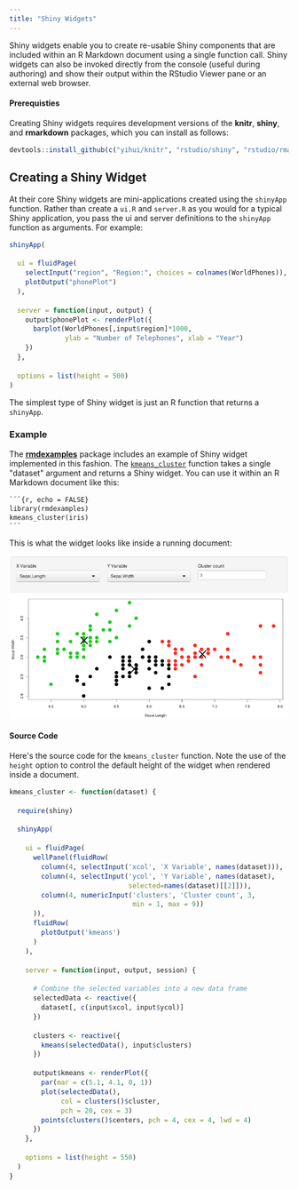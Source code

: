 ```yaml
---
title: "Shiny Widgets"
---
```


Shiny widgets enable you to create re-usable Shiny components that are included within an R Markdown document using a single function call. Shiny widgets can also be invoked directly from the console (useful during authoring) and show their output within the RStudio Viewer pane or an external web browser.

#### Prerequisties

Creating Shiny widgets requires development versions of the **knitr**, **shiny**, and **rmarkdown** packages, which you can install as follows:

```r
devtools::install_github(c("yihui/knitr", "rstudio/shiny", "rstudio/rmarkdown"))
```

## Creating a Shiny Widget

At their core Shiny widgets are mini-applications created using the `shinyApp` function. Rather than create a `ui.R` and `server.R` as you would for a typical Shiny application, you pass the ui and server definitions to the `shinyApp` function as arguments. For example:

```r
shinyApp(
  
  ui = fluidPage(
    selectInput("region", "Region:", choices = colnames(WorldPhones)),
    plotOutput("phonePlot")
  ),
  
  server = function(input, output) {
    output$phonePlot <- renderPlot({
      barplot(WorldPhones[,input$region]*1000, 
              ylab = "Number of Telephones", xlab = "Year")
    })
  },
  
  options = list(height = 500)
)
```

The simplest type of Shiny widget is just an R function that returns a `shinyApp`.

### Example

The [**rmdexamples**](https://github.com/rstudio/rmdexamples) package includes an example of Shiny widget implemented in this fashion. The [`kmeans_cluster`](https://github.com/rstudio/rmdexamples/blob/master/R/kmeans_cluster.R) function takes a single "dataset" argument and returns a Shiny widget. You can use it within an R Markdown document like this:

<pre class="markdown"><code>&#96;&#96;&#96;{r, echo = FALSE}
library(rmdexamples)
kmeans_cluster(iris)
&#96;&#96;&#96;
</code></pre>

This is what the widget looks like inside a running document:

![Shiny Widget KMeans](images/shiny-widget-kmeans.png)

#### Source Code

Here's the source code for the `kmeans_cluster` function. Note the use of the `height` option to control the default height of the widget when rendered inside a document.

```r
kmeans_cluster <- function(dataset) { 
  
  require(shiny)  
  
  shinyApp(
  
    ui = fluidPage(
      wellPanel(fluidRow(
        column(4, selectInput('xcol', 'X Variable', names(dataset))),
        column(4, selectInput('ycol', 'Y Variable', names(dataset),
                              selected=names(dataset)[[2]])),
        column(4, numericInput('clusters', 'Cluster count', 3,
                               min = 1, max = 9))
      )),
      fluidRow(
        plotOutput('kmeans')  
      )
    ),
    
    server = function(input, output, session) {
      
      # Combine the selected variables into a new data frame
      selectedData <- reactive({
        dataset[, c(input$xcol, input$ycol)]
      })
      
      clusters <- reactive({
        kmeans(selectedData(), input$clusters)
      })
      
      output$kmeans <- renderPlot({
        par(mar = c(5.1, 4.1, 0, 1))
        plot(selectedData(),
             col = clusters()$cluster,
             pch = 20, cex = 3)
        points(clusters()$centers, pch = 4, cex = 4, lwd = 4)
      })
    },
    
    options = list(height = 550)
  )
}
```

